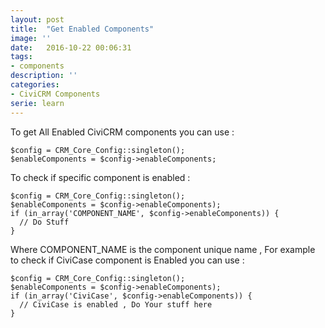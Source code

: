 ```yaml
---
layout: post
title:  "Get Enabled Components"
image: ''
date:   2016-10-22 00:06:31
tags:
- components
description: ''
categories:
- CiviCRM Components
serie: learn
---
```


To get All Enabled CiviCRM components you can use :

```php?start_inline=1
$config = CRM_Core_Config::singleton();
$enableComponents = $config->enableComponents;
```


To check if specific component is enabled :

```php?start_inline=1
$config = CRM_Core_Config::singleton();
$enableComponents = $config->enableComponents);
if (in_array('COMPONENT_NAME', $config->enableComponents)) {
  // Do Stuff
}
```

Where COMPONENT_NAME is the component unique name , For example to check if CiviCase component 
is Enabled you can use :

```php?start_inline=1
$config = CRM_Core_Config::singleton();
$enableComponents = $config->enableComponents);
if (in_array('CiviCase', $config->enableComponents)) {
  // CiviCase is enabled , Do Your stuff here
}
```